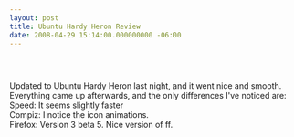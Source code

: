 ```yaml
---
layout: post
title: Ubuntu Hardy Heron Review
date: 2008-04-29 15:14:00.000000000 -06:00
---
```

<a onblur="try {parent.deselectBloggerImageGracefully();} catch(e) {}" href="http://3.bp.blogspot.com/_kYEysMxY62I/SBfy2PuR60I/AAAAAAAABbU/5rb6wElzu1w/s1600-h/Screenshot.png"><img style="margin: 0px auto 10px; display: block; text-align: center; cursor: pointer;" src="/images/old/Screenshot.png" alt="" id="BLOGGER_PHOTO_ID_5194887708942658370" border="0" /></a><br /><br />Updated to Ubuntu Hardy Heron last night, and it went nice and smooth.  Everything came up afterwards, and the only differences I've noticed are:<br />Speed: It seems slightly faster<br />Compiz: I notice the icon animations.<br />Firefox: Version 3 beta 5.  Nice version of ff.
